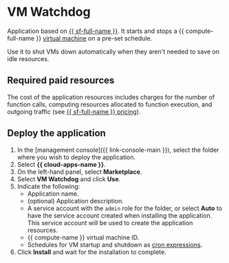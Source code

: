 # VM Watchdog

Application based on [{{ sf-full-name }}](../functions). It starts and stops a {{ compute-full-name }} [virtual machine](../compute/concepts/vm.md) on a pre-set schedule.

Use it to shut VMs down automatically when they aren't needed to save on idle resources.

## Required paid resources

The cost of the application resources includes charges for the number of function calls, computing resources allocated to function execution, and outgoing traffic (see [{{ sf-full-name }} pricing](../functions/pricing.md)).

## Deploy the application

1. In the [management console]({{ link-console-main }}), select the folder where you wish to deploy the application.
1. Select **{{ cloud-apps-name }}**.
1. On the left-hand panel, select **Marketplace**.
1. Select **VM Watchdog** and click **Use**.
1. Indicate the following:
   * Application name.
   * (optional) Application description.
   * A service account with the `admin` role for the folder, or select **Auto** to have the service account created when installing the application. This service account will be used to create the application resources.
   * {{ compute-name }} virtual machine ID.
   * Schedules for VM startup and shutdown as [cron expressions](../functions/concepts/trigger/timer.md#cron-expression).
1. Click **Install** and wait for the installation to complete.

